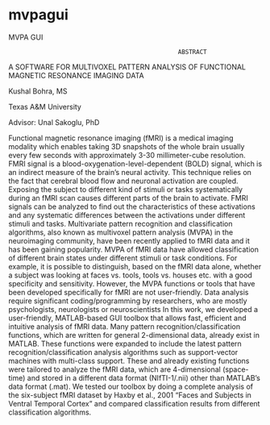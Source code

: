 # mvpagui
MVPA GUI

                                                   ABSTRACT
A SOFTWARE FOR MULTIVOXEL PATTERN ANALYSIS OF FUNCTIONAL MAGNETIC RESONANCE IMAGING DATA

Kushal Bohra, MS

Texas A&M University

Advisor: Unal Sakoglu, PhD

Functional magnetic resonance imaging (fMRI) is a medical imaging modality
which enables taking 3D snapshots of the whole brain usually every few seconds with approximately 3-30 millimeter-cube resolution. FMRI signal is a blood-oxygenation-level-dependent (BOLD) signal, which is an indirect measure of the brain’s neural activity. This technique relies on the fact that cerebral blood flow and neuronal activation are coupled. Exposing the subject to different kind of stimuli or tasks systematically during an fMRI scan causes different parts of the brain to activate. FMRI signals can be analyzed to find out the characteristics of these activations and any systematic differences between the activations under different stimuli and tasks. Multivariate pattern recognition and classification algorithms, also known as multivoxel pattern analysis (MVPA) in the neuroimaging community, have been recently applied to fMRI data and it has been gaining popularity. MVPA of fMRI data have allowed classification of different brain states under different stimuli or task conditions. For example, it is possible to distinguish, based on the fMRI data alone, whether a subject was looking at faces vs. tools, tools vs. houses etc. with a good specificity and sensitivity. However, the MVPA functions or tools that have been developed specifically for fMRI are not user-friendly. Data analysis require significant coding/programming by researchers, who are mostly psychologists, neurologists or neuroscientists
In this work, we developed a user-friendly, MATLAB-based GUI toolbox that allows fast, efficient and intuitive analysis of fMRI data. Many pattern recognition/classification functions, which are written for general 2-dimensional data, already exist in MATLAB. These functions were expanded to include the latest pattern recognition/classification analysis algorithms such as support-vector machines with multi-class support. These and already existing functions were tailored to analyze the fMRI data, which are 4-dimensional (space-time) and stored in a different data format (NIfTI-1/.nii) other than MATLAB’s data format (.mat). We tested our toolbox by doing a complete analysis of the six-subject fMRI dataset by Haxby et al., 2001 “Faces and Subjects in Ventral Temporal Cortex” and compared classification results from different classification algorithms.
